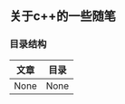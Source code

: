 ## 关于c++的一些随笔

### 目录结构

| 文章             | 目录              |
|:----------------:|:-----------------:|
| None             | None              |






<script type="text/javascript" src="/assets/js/customize.js"></script>
